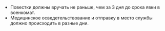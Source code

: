 * Повестки должны вручать не раньше, чем за 3 дня до срока явки в военкомат.
* Медицинское осведетельствование и отправку в место службы должно происходить в разные дни.